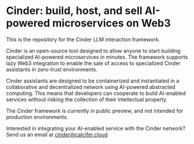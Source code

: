# Cinder: build, host, and sell AI-powered microservices on Web3

This is the repository for the Cinder LLM interaction framework. 

Cinder is an open-source tool designed to allow anyone to start building specialized AI-powered microservices in minutes. The framework supports lazy Web3 integration to enable the sale of access to specialized Cinder assistants in zero-trust environments. 

Cinder assistants are designed to be containerized and instantiated in a collaborative and decentralized network using AI-powered abstracted computing. This means that developers can cooperate to build AI-enabled services without risking the collection of their intellectual property. 

The Cinder framework is currently in public preview, and not intended for production environments.

Interested in integrating your AI-enabled service with the Cinder network? Send us an email at cinder@calcifer.cloud
